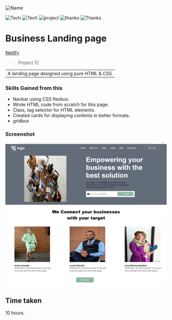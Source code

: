 ![Name](https://img.shields.io/badge/Name-Vikas%20kumar%20Taliyan-brightgreen)

![Tech](https://img.shields.io/badge/Tech-CSS-yellowgreen)
![Tech](https://img.shields.io/badge/LCO-Iwritecode-orange)
![project](https://img.shields.io/badge/project-Business%20page-yellow)
![thanks](https://img.shields.io/badge/Thanks-Hitesh%20Choudhary-red)
![Thanks](https://img.shields.io/badge/Thanks-Inueron-blue)

# Business Landing page
[Netlify](https://business-project-c23bc5.netlify.app/)

> Project 12

<table>
<tr>
<td>
  A landing page designed using pure HTML & CSS.
</td>
</tr>
</table>

### Skills Gained from this

- Navbar using CSS flexbox.
- Wrote HTML code from scratch for this page.
- Class, tag selector for HTML elements.
- Created cards for displaying contents in better formats.
- gridbox

### Screenshot

![saas](./screenshot/business.PNG)
![saas](./screenshot/business01.PNG)

## Time taken
10 hours.

